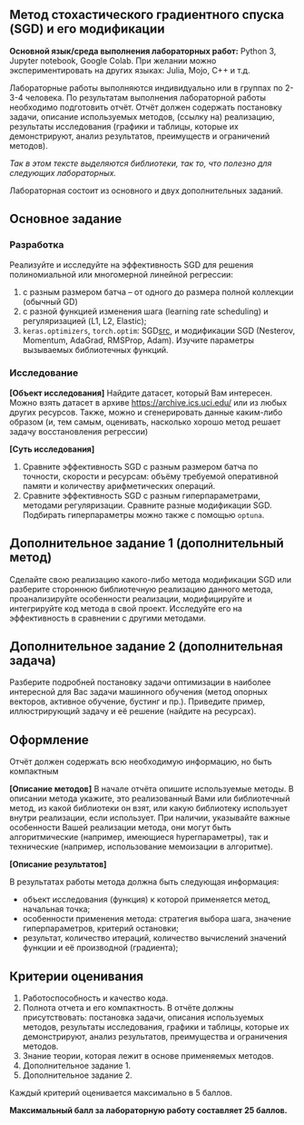 ## Метод стохастического градиентного спуска (SGD) и его модификации

**Основной язык/среда выполнения лабораторных работ:** Python 3, Jupyter notebook, Google Colab. При желании можно экспериментировать на других языках: Julia, Mojo, С++ и т.д. 

Лабораторные работы выполняются индивидуально или в группах по 2-3-4 человека. По результатам выполнения лабораторной работы необходимо подготовить отчёт. Отчёт должен содержать постановку задачи, описание используемых методов, (ссылку на) реализацию, результаты исследования (графики и таблицы, которые их демонстрируют, анализ результатов, преимуществ и ограничений методов). 

*Так в этом тексте выделяются библиотеки, так то, что полезно для следующих лабораторных.*

Лабораторная состоит из основного и двух дополнительных заданий.

## Основное задание

### Разработка
Реализуйте и исследуйте на эффективность SGD для решения полиномиальной или многомерной линейной регрессии:

1. с разным размером батча – от одного до размера полной коллекции (обычный GD)
2. с разной функцией изменения шага (learning rate scheduling) и регуляризацией (L1, L2, Elastic);
3. `keras.optimizers`, `torch.optim`: SGD[src](src), и модификации SGD (Nesterov, Momentum, AdaGrad, RMSProp, Adam). Изучите параметры вызываемых библиотечных функций.

### Исследование

**[Объект исследования]** Найдите датасет, который Вам интересен. Можно взять датасет в архиве https://archive.ics.uci.edu/ или из любых других ресурсов. Также, можно и сгенерировать данные каким-либо образом (и, тем самым, оценивать, насколько хорошо метод решает задачу восстановления регрессии)

**[Суть исследования]**
1. Сравните эффективность SGD с разным размером батча по точности, скорости и ресурсам: объёму требуемой оперативной памяти и количеству арифметических операций.
2. Сравните эффективность SGD с разным гиперпараметрами, методами регуляризации. Cравните разные модификации SGD. Подбирать гиперпараметры можно также с помощью `optuna`.

## Дополнительное задание 1 (дополнительный метод)

Сделайте свою реализацию какого-либо метода модификации SGD или разберите стороннюю библиотечную реализацию данного метода, проанализируйте особенности реализации, модифицируйте и интегрируйте код метода в свой проект. Исследуйте его на эффективность в сравнении с другими методами.

## Дополнительное задание 2 (дополнительная задача)

Разберите подробней постановку задачи оптимизации в наиболее интересной для Вас задачи машинного обучения (метод опорных векторов, активное обучение, бустинг и пр.). Приведите пример, иллюстрирующий задачу и её решение (найдите на ресурсах).

## Оформление

Отчёт должен содержать всю необходимую информацию, но быть компактным

**[Описание методов]** В начале отчёта опишите используемые методы. В описании метода укажите, это реализованный Вами или библиотечный метод, из какой библиотеки он взят, или какую библиотеку использует внутри реализации, если использует. При наличии, указывайте важные особенности Вашей реализации метода, они могут быть алгоритмические (например, имеющиеся hyperпараметры), так и технические (например, использование мемоизации в алгоритме).

**[Описание результатов]**

В результатах работы метода должна быть следующая информация:
- объект исследования (функция) к которой применяется метод, начальная точка;
- особенности применения метода: стратегия выбора шага, значение гиперпараметров, критерий остановки;
- результат, количество итераций, количество вычислений значений функции и её производной (градиента);

## Критерии оценивания

1. Работоспособность и качество кода.
2. Полнота отчета и его компактность. В отчёте должны присутствовать: постановка задачи, описания используемых методов, результаты исследования, графики и таблицы, которые их демонстрируют, анализ результатов, преимущества и ограничения методов.
3. Знание теории, которая лежит в основе применяемых методов.
4. Дополнительное задание 1.
5. Дополнительное задание 2.

Каждый критерий оценивается максимально в 5 баллов.

**Максимальный балл за лабораторную работу составляет 25 баллов.**